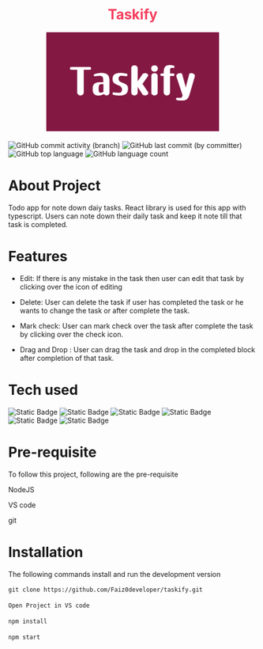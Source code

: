 <h1 style="color:#F43F5E;text-align:center">Taskify</h1>
<img src='./public/Taskify (1).png' style="display:block; margin-left:auto;margin-right:auto; margin-bottom:20px" width='350px' height='200px'/>

![GitHub commit activity (branch)](https://img.shields.io/github/commit-activity/t/Faiz0developer/taskify)
![GitHub last commit (by committer)](https://img.shields.io/github/last-commit/Faiz0developer/taskify)
![GitHub top language](https://img.shields.io/github/languages/top/Faiz0developer/taskify?color=%237F1D1D)
![GitHub language count](https://img.shields.io/github/languages/count/Faiz0developer/taskify?color=%2314532D)


# About Project
Todo app for note down daiy tasks. React library is used for this app with typescript. Users can note down their daily task and keep it note till that task is completed.

# Features
* Edit: If there is any mistake in the task then user can edit that task by clicking over the icon of editing

* Delete: User can delete the task if user has completed the task or he wants to change the task or after complete the task.

* Mark check: User can mark check over the task after complete the task by clicking over the check icon.

* Drag and Drop : User can drag the task and drop in the completed block after completion of that task.

# Tech used
![Static Badge](https://img.shields.io/badge/html-white?logo=html5)
![Static Badge](https://img.shields.io/badge/css3-green?logo=css3)
![Static Badge](https://img.shields.io/badge/Javascript-%23881337?logo=javascript)
![Static Badge](https://img.shields.io/badge/React-%23164E63?logo=react)
![Static Badge](https://img.shields.io/badge/typescript-%230C4A6E?logo=typescript)
![Static Badge](https://img.shields.io/badge/tailwind%20CSS-%23881337?logo=tailwindcss)



# Pre-requisite

To follow this project, following are the pre-requisite

NodeJS

VS code

git

# Installation
The following commands install and run the development version

``` 
git clone https://github.com/Faiz0developer/taskify.git

Open Project in VS code

npm install

npm start

```



